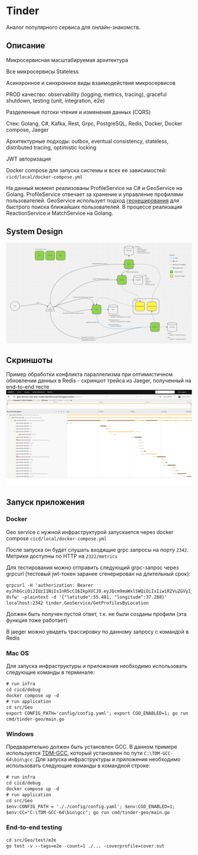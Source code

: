# Tinder
Аналог популярного сервиса для онлайн-знакомств.

## Описание
Микросервисная масштабируемая архитектура

Все микросервисы Stateless

Асинхронное и синхронное виды взаимодействия микросервисов

PROD качество: observability (logging, metrics, tracing), graceful shutdown, testing (unit, integration, e2e)

Разделенные потоки чтения и изменения данных (CQRS)

Стек: Golang, C#, Kafka, Rest, Grpc, PostgreSQL, Redis, Docker, Docker compose, Jaeger

Архитектурные подходы: outbox, eventual consistency, stateless, distributed tracing, optimistic locking

JWT авторизация

Docker compose для запуска системы и всех ее зависимостей: `cicd/local/docker-compose.yml`

На данный момент реализованы ProfileService на C# и GeoService на Golang.
ProfileService отвечает за хранение и управление профилями пользователей.
GeoService использует подход [геохеширования](https://en.wikipedia.org/wiki/Geohash) для быстрого поиска ближайших пользователей.
В процессе реализация ReactionService и MatchService на Golang.

## System Design
![alt text](https://github.com/nsinitsyn/tndr/blob/master/architecture/system%20design.png?raw=true)

## Скриншоты
Пример обработки конфликта параллелизма при оптимистичном обновлении данных в Redis - скриншот трейса из Jaeger, полученный на end-to-end тесте
![alt text](https://github.com/nsinitsyn/tndr/blob/master/architecture/redis%20optimistic%20locking%20-%20jeager.png?raw=true)

## Запуск приложения
### Docker
Geo service с нужной инфраструктурой запускается через docker compose `cicd/local/docker-compose.yml`

После запуска он будет слушать входящие grpc запросы на порту `2342`. Метрики доступны по HTTP на `2322/metrics`

Для тестирования можно отправить следующий grpc-запрос через grpcurl (тестовый jwt-токен заранее сгенерирован на длительный срок):
```
grpcurl -H 'authorization: Bearer eyJhbGciOiJIUzI1NiIsInR5cCI6IkpXVCJ9.eyJQcm9maWxlSWQiOiIxIiwiR2VuZGVyIjoiTSIsImV4cCI6MTc2MzIwNzQxMywiaXNzIjoiQXV0aFNlcnZlciIsImF1ZCI6IkF1dGhDbGllbnQifQ.VAVP65lIUhabxR4UknvQkRKiVCfu116cf3tZC8-dsfw' -plaintext -d '{"latitude":55.481, "longitude":37.288}' localhost:2342 tinder.GeoService/GetProfilesByLocation
```

Должен быть получен пустой ответ, т.к. не были созданы профили (эта функция тоже работает)

В jaeger можно увидеть трассировку по данному запросу с командой в Redis
### Mac OS
Для запуска инфраструктуры и приложения необходимо использовать следующие команды в терминале:
```
# run infra
cd cicd/debug
docker compose up -d
# run application
cd src/Geo
export CONFIG_PATH='config/config.yaml'; export CGO_ENABLED=1; go run cmd/tinder-geo/main.go
```
### Windows
Предварительно должен быть установлен GCC. В данном примере используется [TDM-GCC](https://github.com/jmeubank/tdm-gcc), который установлен по пути `C:\TDM-GCC-64\bin\gcc`.
Для запуска инфраструктуры и приложения необходимо использовать следующие команды в командной строке:
```
# run infra
cd cicd/debug
docker compose up -d
# run application
cd src/Geo
$env:CONFIG_PATH = '././config/config.yaml'; $env:CGO_ENABLED=1; $env:CC="C:\TDM-GCC-64\bin\gcc"; go run cmd/tinder-geo/main.go
```
### End-to-end testing
```
cd src/Geo/test/e2e
go test -v --tags=e2e -count=1 ./... -coverprofile=cover.out
```